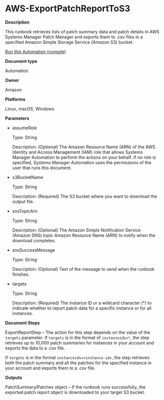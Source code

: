 # AWS\-ExportPatchReportToS3<a name="automation-aws-exportpatchreporttos3"></a>

**Description**

This runbook retrieves lists of patch summary data and patch details in AWS Systems Manager Patch Manager and exports them to \.csv files in a specified Amazon Simple Storage Service \(Amazon S3\) bucket\.

[Run this Automation \(console\)](https://console.aws.amazon.com/systems-manager/automation/execute/AWS-ExportPatchReportToS3)

**Document type**

Automation

**Owner**

Amazon

**Platforms**

Linux, macOS, Windows

**Parameters**
+ assumeRole

  Type: String

  Description: \(Optional\) The Amazon Resource Name \(ARN\) of the AWS Identity and Access Management \(IAM\) role that allows Systems Manager Automation to perform the actions on your behalf\. If no role is specified, Systems Manager Automation uses the permissions of the user that runs this document\.
+ s3BucketName

  Type: String

  Description: \(Required\) The S3 bucket where you want to download the output file\.
+ snsTopicArn

  Type: String

  Description: \(Optional\) The Amazon Simple Notification Service \(Amazon SNS\) topic Amazon Resource Name \(ARN\) to notify when the download completes\.
+ snsSuccessMessage

  Type: String

  Description: \(Optional\) Text of the message to send when the runbook finishes\.
+ targets

  Type: String

  Description: \(Required\) The instance ID or a wildcard character \(\*\) to indicate whether to report patch data for a specific instance or for all instances\.

**Document Steps**

ExportReportStep – The action for this step depends on the value of the `targets` parameter\. If `targets` is in the format of `instanceids=*`, the step retrieves up to 10,000 patch summaries for instances in your account and exports the data to a \.csv file\.

If `targets` is in the format `instanceids=<instance-id>`, the step retrieves both the patch summary and all the patches for the specified instance in your account and exports them to a \.csv file\.

**Outputs**

PatchSummary/Patches object – If the runbook runs successfully, the exported patch report object is downloaded to your target S3 bucket\.
